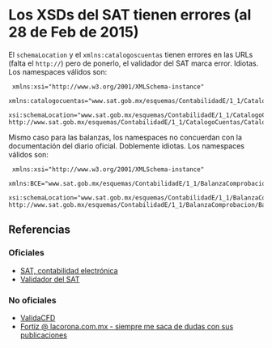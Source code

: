 # Los XSDs del SAT tienen errores (al 28 de Feb de 2015)
El `schemaLocation` y el `xmlns:catalogoscuentas` tienen errores en las URLs (falta el `http://`) pero de ponerlo, el validador del SAT marca error. Idiotas. Los namespaces válidos son:

```
 xmlns:xsi="http://www.w3.org/2001/XMLSchema-instance"
 xmlns:catalogocuentas="www.sat.gob.mx/esquemas/ContabilidadE/1_1/CatalogoCuentas"
 xsi:schemaLocation="www.sat.gob.mx/esquemas/ContabilidadE/1_1/CatalogoCuentas http://www.sat.gob.mx/esquemas/ContabilidadE/1_1/CatalogoCuentas/CatalogoCuentas_1_1.xsd"
```

Mismo caso para las balanzas, los namespaces no concuerdan con la documentación del diario oficial. Doblemente idiotas. Los namespaces válidos son:

```
 xmlns:xsi="http://www.w3.org/2001/XMLSchema-instance"
 xmlns:BCE="www.sat.gob.mx/esquemas/ContabilidadE/1_1/BalanzaComprobacion" 
 xsi:schemaLocation="www.sat.gob.mx/esquemas/ContabilidadE/1_1/BalanzaComprobacion http://www.sat.gob.mx/esquemas/ContabilidadE/1_1/BalanzaComprobacion/BalanzaComprobacion_1_1.xsd"
```


## Referencias

### Oficiales

* [SAT, contabilidad electrónica](http://www.sat.gob.mx/fichas_tematicas/buzon_tributario/Paginas/contabilidad_electronica.aspx)
* [Validador del SAT](https://ceportalvalidacionprod.clouda.sat.gob.mx/)


### No oficiales

* [ValidaCFD](http://www.validacfd.com/phpbb3/viewtopic.php?f=16&t=4805&start=130)
* [Fortiz @ lacorona.com.mx - siempre me saca de dudas con sus publicaciones](http://www.lacorona.com.mx/fortiz/sat/ce/)